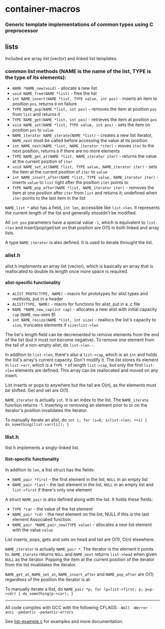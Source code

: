 # container-macros
### Generic template implementations of common types using C preprocessor

## lists
Included are array list (vector) and linked list templates.

### common list methods (NAME is the name of the list, TYPE is the type of its elements):
- `NAME *NAME_new(void)` - allocate a new list
- `void NAME_free(NAME *list)` - free the list
- `int NAME_insert(NAME *list, TYPE value, int pos)` - inserts an item to position `pos`, returns `0` on failure
- `TYPE NAME_pop(NAME *list, int pos)` - removes the item at position `pos` from `list` and returns it
- `TYPE NAME_get(NAME *list, int pos)` - retrieves the item at position `pos`
- `void NAME_set(NAME *list, TYPE value, int pos)` - sets the item on position `pos` to `value`
- `NAME_iterator NAME_iterate(NAME *list)` - creates a new list iterator, `NAME_next` must be called before accessing the value at its position
- `int NAME_next(NAME *list, NAME_iterator *iter)` - moves `iter` to the next position, returns `0` if there are no more elements
- `TYPE NAME_get_at(NAME *list, NAME_iterator iter)` - returns the value at the current position of `iter`
- `void NAME_set_at(NAME *list, TYPE value, NAME_iterator iter)` - sets the item at the current position of `iter` to `value`
- `int NAME_insert_after(NAME *list, TYPE value, NAME_iterator iter)` - inserts `value` to `list` right after the position `iter` points to
- `TYPE NAME_pop_after(NAME *list, NAME_iterator iter)` - removes the item at one position after `iter` from `list` and returns it; undefined when `iter` points to the last item in the list

`NAME_list *` also has a field, `int len`, accessible like `list->len`. It represents the current length of the list and generally shouldn't be modified.

All `int pos` parameters have a special value `-1`, which is equivalent to `list->len` and insert/pop/get/set on that position are O(1) in both linked and array lists.

A type `NAME_iterator` is also defined. It is used to iterate throught the list.

### alist.h
alist.h implements an array list (vector), which is basically an array that is reallocated to double its length once more space is required.

#### alist-specific functionality
- `ALIST_PROTO(TYPE, NAME)` - macro for prototypes for alist types and methods, put in a header
- `ALIST(TYPE, NAME)` - macro for functions for alist, put in a .c file
- `NAME *NAME_new_cap(int cap)` - allocates a new alist with initial capacity `cap` (`NAME_new` uses 8)
- `int NAME_resize(NAME *list, int size)` - reallocs the list's capacity to `size`, truncates elements if `size<list->len`

The list's length field can be decremented to remove elements from the end of the list (but it must not become negative). To remove one element from the tail of a non-empty alist, do `list->len--`.

In addition to `list->len`, there's also a `list->cap`, which is an `int` and holds the list's array's current capacity. Don't modify it.
The list stores its element in `list->arr`, which is a `TYPE *` of length `list->cap`, but only the first `list->len` elements are defined. This array can be reallocated and moved on any insert.

List inserts or pops to anywhere but the tail are O(n), as the elements must be shifted. Get and set are O(1).

`NAME_iterator` is actually `int`. It is an index to the list. The `NAME_iterate` function returns -1. Inserting or removing an element prior to or on the iterator's position invalidates the iterator.

To manually iterate an alist, do `int i; for (i=0; i<list->len; ++i) { do_something(list->arr[i]); }`

### llist.h
llist.h implements a singly-linked list.
#### llist-specific functionality
In addition to `len`, a llist struct has the fields:
- `NAME_pair *first` - the first element in the list, `NULL` in an empty list
- `NAME_pair *last` - the last element in the list, `NULL` in an empty list and `list->first` if there's only one element

A struct `NAME_pair` is also defined along with the list. It holds these fields:
- `TYPE *car` - the value of the list element
- `NAME_pair *cdr` - the next element on the list, NULL if this is the last element
Associated function:
- `NAME_pair *NAME_pair_new(TYPE value)` - allocates a new list element with the value `value`

List inserts, pops, gets and sets on head and tail are O(1), O(n) elsewhere.

`NAME_iterator` is actually `NAME_pair *`. The iterator is the element it points to. `NAME_iterate` returns `NULL` and `NAME_next` returns `list->head` when given `NULL` as the iterator. Popping the item at the current position of the iterator from the list invalidates the iterator.

`NAME_get_at`, `NAME_set_at`, `NAME_insert_after` and `NAME_pop_after` are O(1) regardless of the position the iterator is at.

To manually iterate a llist, do `NAME_pair *p; for (p=list->first; p; p=p->cdr) { do_something(p->car); }`

---

All code compiles with GCC with the following CFLAGS: `-Wall -Werror -ansi -pedantic -pedantic-errors`

See [list-example.c](list-example.c) for examples and more documentation.
